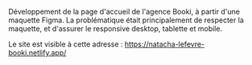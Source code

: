 Développement de la page d'accueil de l'agence Booki, à partir d'une maquette Figma. La problématique était principalement de respecter la maquette, et d'assurer le responsive desktop, tablette et mobile.

Le site est visible à cette adresse : https://natacha-lefevre-booki.netlify.app/
